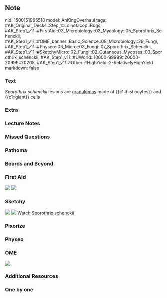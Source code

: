 ## Note
nid: 1500151965518
model: AnKingOverhaul
tags: #AK_Original_Decks::Step_1::Lolnotacop::Bugs, #AK_Step1_v11::#FirstAid::03_Microbiology::03_Mycology::05_Sporothrix_Schenckii, #AK_Step1_v11::#OME_banner::Basic_Science::08_Microbiology::29_Fungi, #AK_Step1_v11::#Physeo::06_Micro::03_Fungi::07_Sporothrix_Schenckii, #AK_Step1_v11::#SketchyMicro::02_Fungi::02_Cutaneous_Mycoses::03_Sporothrix_schenckii, #AK_Step1_v11::#UWorld::10000-99999::20000-20999::20205, #AK_Step1_v11::^Other::^HighYield::2-RelativelyHighYield
markdown: false

### Text
<i>Sporothrix schenckii</i> lesions are <u>granulomas</u> made of
{{c1::histiocytes}} and {{c1::giant}} cells

### Extra


### Lecture Notes


### Missed Questions


### Pathoma


### Boards and Beyond


### First Aid
<img src="tmp2xg2364y.png"> <img src="tmpr7tp7nxa.png">

### Sketchy
<img src="paste-580151297441795.jpg"> <img src=
"paste-c87de53c682e620610750f1301a088f6c7a32367.png"> <a href=
"https://dashboard.sketchy.com/study/medical/courses/medical-microbiology/units/medical-microbiology-fungi/videos/medical-microbiology-fungi-cutaneous-mycoses-sporothrix-schenckii?utm_source=anki&utm_medium=partnership&utm_campaign=february_update&utm_content=medical">
Watch Sporothrix schenckii</a>

### Pixorize


### Physeo


### OME
<div class="ome-widget">
  <a href=
  "https://onlinemeded.org/spa/microbiology/fungi/acquire?ref=anki">
  <img src="_OME_AnkiFlashcards_Lesson_3.png"></a>
</div>

### Additional Resources


### One by one

